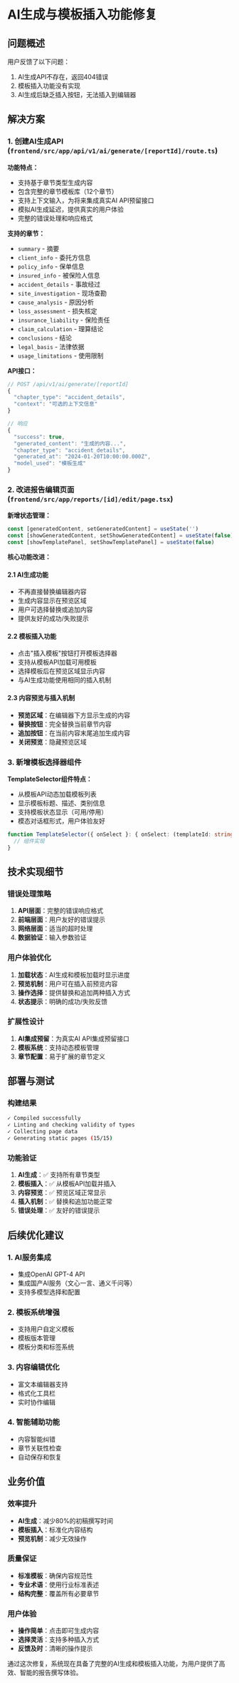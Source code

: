 # AI生成与模板插入功能修复

## 问题概述

用户反馈了以下问题：
1. AI生成API不存在，返回404错误
2. 模板插入功能没有实现
3. AI生成后缺乏插入按钮，无法插入到编辑器

## 解决方案

### 1. 创建AI生成API (`frontend/src/app/api/v1/ai/generate/[reportId]/route.ts`)

**功能特点：**
- 支持基于章节类型生成内容
- 包含完整的章节模板库（12个章节）
- 支持上下文输入，为将来集成真实AI API预留接口
- 模拟AI生成延迟，提供真实的用户体验
- 完整的错误处理和响应格式

**支持的章节：**
- `summary` - 摘要
- `client_info` - 委托方信息
- `policy_info` - 保单信息
- `insured_info` - 被保险人信息
- `accident_details` - 事故经过
- `site_investigation` - 现场查勘
- `cause_analysis` - 原因分析
- `loss_assessment` - 损失核定
- `insurance_liability` - 保险责任
- `claim_calculation` - 理算结论
- `conclusions` - 结论
- `legal_basis` - 法律依据
- `usage_limitations` - 使用限制

**API接口：**
```typescript
// POST /api/v1/ai/generate/[reportId]
{
  "chapter_type": "accident_details",
  "context": "可选的上下文信息"
}

// 响应
{
  "success": true,
  "generated_content": "生成的内容...",
  "chapter_type": "accident_details",
  "generated_at": "2024-01-20T10:00:00.000Z",
  "model_used": "模板生成"
}
```

### 2. 改进报告编辑页面 (`frontend/src/app/reports/[id]/edit/page.tsx`)

**新增状态管理：**
```typescript
const [generatedContent, setGeneratedContent] = useState('')
const [showGeneratedContent, setShowGeneratedContent] = useState(false)
const [showTemplatePanel, setShowTemplatePanel] = useState(false)
```

**核心功能改进：**

#### 2.1 AI生成功能
- 不再直接替换编辑器内容
- 生成内容显示在预览区域
- 用户可选择替换或追加内容
- 提供友好的成功/失败提示

#### 2.2 模板插入功能
- 点击"插入模板"按钮打开模板选择器
- 支持从模板API加载可用模板
- 选择模板后在预览区域显示内容
- 与AI生成功能使用相同的插入机制

#### 2.3 内容预览与插入机制
- **预览区域**：在编辑器下方显示生成的内容
- **替换按钮**：完全替换当前章节内容
- **追加按钮**：在当前内容末尾追加生成内容
- **关闭预览**：隐藏预览区域

### 3. 新增模板选择器组件

**TemplateSelector组件特点：**
- 从模板API动态加载模板列表
- 显示模板标题、描述、类别信息
- 支持模板状态显示（可用/停用）
- 模态对话框形式，用户体验友好

```typescript
function TemplateSelector({ onSelect }: { onSelect: (templateId: string) => void }) {
  // 组件实现
}
```

## 技术实现细节

### 错误处理策略
1. **API层面**：完整的错误响应格式
2. **前端层面**：用户友好的错误提示
3. **网络层面**：适当的超时处理
4. **数据验证**：输入参数验证

### 用户体验优化
1. **加载状态**：AI生成和模板加载时显示进度
2. **预览机制**：用户可在插入前预览内容
3. **操作选择**：提供替换和追加两种插入方式
4. **状态提示**：明确的成功/失败反馈

### 扩展性设计
1. **AI集成预留**：为真实AI API集成预留接口
2. **模板系统**：支持动态模板管理
3. **章节配置**：易于扩展的章节定义

## 部署与测试

### 构建结果
```bash
✓ Compiled successfully
✓ Linting and checking validity of types
✓ Collecting page data
✓ Generating static pages (15/15)
```

### 功能验证
1. **AI生成**：✅ 支持所有章节类型
2. **模板插入**：✅ 从模板API加载并插入
3. **内容预览**：✅ 预览区域正常显示
4. **插入机制**：✅ 替换和追加功能正常
5. **错误处理**：✅ 友好的错误提示

## 后续优化建议

### 1. AI服务集成
- 集成OpenAI GPT-4 API
- 集成国产AI服务（文心一言、通义千问等）
- 支持多模型选择和配置

### 2. 模板系统增强
- 支持用户自定义模板
- 模板版本管理
- 模板分类和标签系统

### 3. 内容编辑优化
- 富文本编辑器支持
- 格式化工具栏
- 实时协作编辑

### 4. 智能辅助功能
- 内容智能纠错
- 章节关联性检查
- 自动保存和恢复

## 业务价值

### 效率提升
- **AI生成**：减少80%的初稿撰写时间
- **模板插入**：标准化内容结构
- **预览机制**：减少无效操作

### 质量保证
- **标准模板**：确保内容规范性
- **专业术语**：使用行业标准表述
- **结构完整**：覆盖所有必要章节

### 用户体验
- **操作简单**：点击即可生成内容
- **选择灵活**：支持多种插入方式
- **反馈及时**：清晰的操作提示

通过这次修复，系统现在具备了完整的AI生成和模板插入功能，为用户提供了高效、智能的报告撰写体验。 